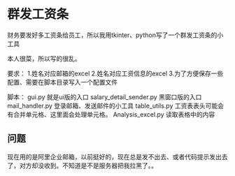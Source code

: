 # 群发工资条
财务要发好多工资条给员工，所以我用tkinter、python写了一个群发工资条的小工具

本人很菜，所以写的很乱。

要求：
  1.姓名对应邮箱的excel
  2.姓名对应工资信息的excel
  3.为了方便保存一些配置、需要在脚本目录写入一个配置文件

脚本：
  gui.py
  就是ui版的入口
  salary_detail_sender.py
  黑窗口版的入口
  mail_handler.py
  登录邮箱、发送邮件的小工具
  table_utils.py
  工资表表头可能会有合并单元格、这里面会处理单元格。
  Analysis_excel.py
  读取表格中的内容

## 问题
现在用的是阿里企业邮箱，以前挺好的，现在总是发不出去、或者代码提示发出去了，对方却没收到。不知道是不是服务器把我拉黑了。。
